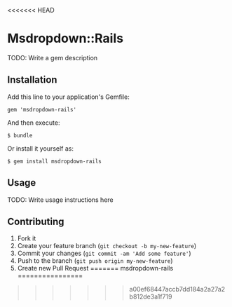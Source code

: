 <<<<<<< HEAD
# Msdropdown::Rails

TODO: Write a gem description

## Installation

Add this line to your application's Gemfile:

    gem 'msdropdown-rails'

And then execute:

    $ bundle

Or install it yourself as:

    $ gem install msdropdown-rails

## Usage

TODO: Write usage instructions here

## Contributing

1. Fork it
2. Create your feature branch (`git checkout -b my-new-feature`)
3. Commit your changes (`git commit -am 'Add some feature'`)
4. Push to the branch (`git push origin my-new-feature`)
5. Create new Pull Request
=======
msdropdown-rails
================
>>>>>>> a00ef68447accb7dd184a2a27a2b812de3a1f719
